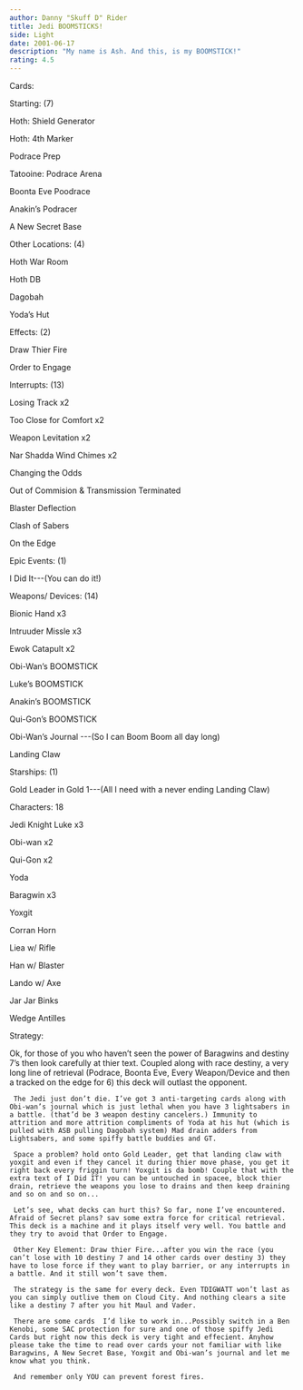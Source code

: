 ```yaml
---
author: Danny "Skuff D" Rider
title: Jedi BOOMSTICKS!
side: Light
date: 2001-06-17
description: "My name is Ash. And this, is my BOOMSTICK!"
rating: 4.5
---
```

Cards: 

Starting: (7)
Hoth: Shield Generator
Hoth: 4th Marker
Podrace Prep
Tatooine: Podrace Arena
Boonta Eve Poodrace
Anakin’s Podracer
A New Secret Base 

Other Locations: (4)
Hoth War Room
Hoth DB
Dagobah
Yoda’s Hut

Effects: (2)
Draw Thier Fire
Order to Engage

Interrupts: (13)
Losing Track x2
Too Close for Comfort x2
Weapon Levitation x2
Nar Shadda Wind Chimes x2
Changing the Odds
Out of Commision & Transmission Terminated
Blaster Deflection
Clash of Sabers
On the Edge

Epic Events: (1)
I Did It---(You can do it!)

Weapons/ Devices:  (14)
Bionic Hand x3
Intruuder Missle x3
Ewok Catapult x2
Obi-Wan’s BOOMSTICK
Luke’s BOOMSTICK
Anakin’s BOOMSTICK
Qui-Gon’s BOOMSTICK
Obi-Wan’s Journal ---(So I can Boom Boom all day long)
Landing Claw

Starships: (1)
Gold Leader in Gold 1---(All I need with a never ending Landing Claw)

Characters: 18
Jedi Knight Luke x3
Obi-wan x2
Qui-Gon x2
Yoda
Baragwin x3
Yoxgit
Corran Horn
Liea w/ Rifle
Han w/ Blaster
Lando w/ Axe
Jar Jar Binks
Wedge Antilles 

Strategy: 

Ok, for those of you who haven’t seen the power of Baragwins and destiny 7’s then look carefully at thier text. Coupled along with race destiny, a very long line of retrieval (Podrace, Boonta Eve, Every Weapon/Device and then a tracked on the edge for 6) this deck will outlast the opponent.
     The Jedi just don’t die. I’ve got 3 anti-targeting cards along with Obi-wan’s journal which is just lethal when you have 3 lightsabers in a battle. (that’d be 3 weapon destiny cancelers.) Immunity to attrition and more attrition compliments of Yoda at his hut (which is pulled with ASB pulling Dagobah system) Mad drain adders from Lightsabers, and some spiffy battle buddies and GT. 
     Space a problem? hold onto Gold Leader, get that landing claw with yoxgit and even if they cancel it during thier move phase, you get it right back every friggin turn! Yoxgit is da bomb! Couple that with the extra text of I Did IT! you can be untouched in spacee, block thier drain, retrieve the weapons you lose to drains and then keep draining and so on and so on...
     Let’s see, what decks can hurt this? So far, none I’ve encountered. Afraid of Secret plans? sav some extra force for critical retrieval. This deck is a machine and it plays itself very well. You battle and they try to avoid that Order to Engage. 
     Other Key Element: Draw thier Fire...after you win the race (you can’t lose with 10 destiny 7 and 14 other cards over destiny 3) they have to lose force if they want to play barrier, or any interrupts in a battle. And it still won’t save them.
     The strategy is the same for every deck. Even TDIGWATT won’t last as you can simply outlive them on Cloud City. And nothing clears a site like a destiny 7 after you hit Maul and Vader. 
     There are some cards  I’d like to work in...Possibly switch in a Ben Kenobi, some SAC protection for sure and one of those spiffy Jedi Cards but right now this deck is very tight and effecient. Anyhow please take the time to read over cards your not familiar with like Baragwins, A New Secret Base, Yoxgit and Obi-wan’s journal and let me know what you think.
     And remember only YOU can prevent forest fires. 